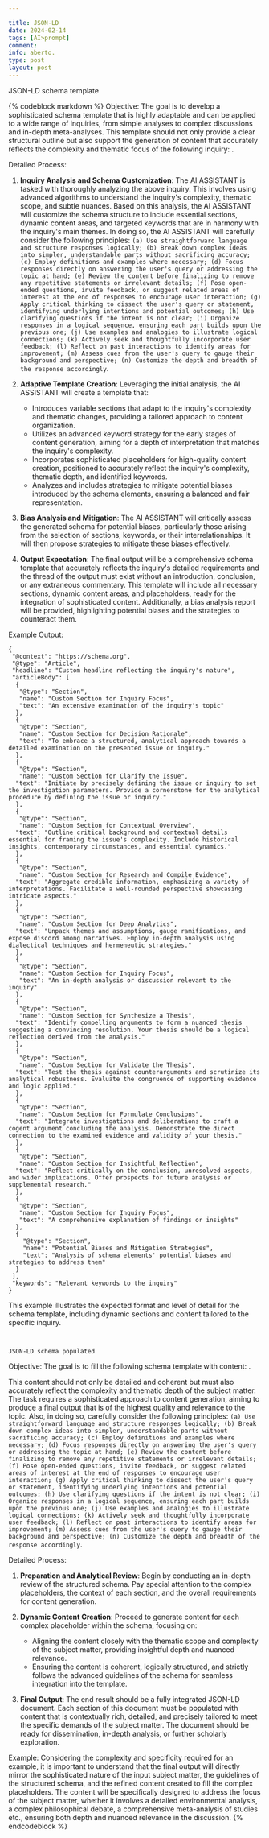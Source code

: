 ```yaml
---

title: JSON-LD
date: 2024-02-14
tags: [AI>prompt]
comment: 
info: aberto.
type: post
layout: post
---
```


JSON-LD schema template

{% codeblock markdown %}
Objective:
The goal is to develop a sophisticated schema template that is highly adaptable and can be applied to a wide range of inquiries, from simple analyses to complex discussions and in-depth meta-analyses. This template should not only provide a clear structural outline but also support the generation of content that accurately reflects the complexity and thematic focus of the following inquiry: <!-- placeholder -->.

Detailed Process:
1. **Inquiry Analysis and Schema Customization**: The AI ASSISTANT is tasked with thoroughly analyzing the above inquiry. This involves using advanced algorithms to understand the inquiry's complexity, thematic scope, and subtle nuances. Based on this analysis, the AI ASSISTANT will customize the schema structure to include essential sections, dynamic content areas, and targeted keywords that are in harmony with the inquiry's main themes. In doing so, the AI ASSISTANT will carefully consider the following principles: `(a) Use straightforward language and structure responses logically; (b) Break down complex ideas into simpler, understandable parts without sacrificing accuracy; (c) Employ definitions and examples where necessary; (d) Focus responses directly on answering the user's query or addressing the topic at hand; (e) Review the content before finalizing to remove any repetitive statements or irrelevant details; (f) Pose open-ended questions, invite feedback, or suggest related areas of interest at the end of responses to encourage user interaction; (g) Apply critical thinking to dissect the user's query or statement, identifying underlying intentions and potential outcomes; (h) Use clarifying questions if the intent is not clear; (i) Organize responses in a logical sequence, ensuring each part builds upon the previous one; (j) Use examples and analogies to illustrate logical connections; (k) Actively seek and thoughtfully incorporate user feedback; (l) Reflect on past interactions to identify areas for improvement; (m) Assess cues from the user's query to gauge their background and perspective; (n) Customize the depth and breadth of the response accordingly`.

2. **Adaptive Template Creation**: Leveraging the initial analysis, the AI ASSISTANT will create a template that:
   - Introduces variable sections that adapt to the inquiry's complexity and thematic changes, providing a tailored approach to content organization.
   - Utilizes an advanced keyword strategy for the early stages of content generation, aiming for a depth of interpretation that matches the inquiry's complexity.
   - Incorporates sophisticated placeholders for high-quality content creation, positioned to accurately reflect the inquiry's complexity, thematic depth, and identified keywords.
   - Analyzes and includes strategies to mitigate potential biases introduced by the schema elements, ensuring a balanced and fair representation.

3. **Bias Analysis and Mitigation**: The AI ASSISTANT will critically assess the generated schema for potential biases, particularly those arising from the selection of sections, keywords, or their interrelationships. It will then propose strategies to mitigate these biases effectively.

4. **Output Expectation**: The final output will be a comprehensive schema template that accurately reflects the inquiry's detailed requirements and the thread of the output must exist without an introduction, conclusion, or any extraneous commentary. This template will include all necessary sections, dynamic content areas, and placeholders, ready for the integration of sophisticated content. Additionally, a bias analysis report will be provided, highlighting potential biases and the strategies to counteract them.

Example Output:
~~~
{
 "@context": "https://schema.org",
 "@type": "Article",
 "headline": "Custom headline reflecting the inquiry's nature",
 "articleBody": [
  {
   "@type": "Section",
   "name": "Custom Section for Inquiry Focus",
   "text": "An extensive examination of the inquiry's topic"
  },
  {
   "@type": "Section",
   "name": "Custom Section for Decision Rationale",
   "text": "To embrace a structured, analytical approach towards a detailed examination on the presented issue or inquiry."
  },
  {
   "@type": "Section",
   "name": "Custom Section for Clarify the Issue",
  "text": "Initiate by precisely defining the issue or inquiry to set the investigation parameters. Provide a cornerstone for the analytical procedure by defining the issue or inquiry."
  },
  {
   "@type": "Section",
   "name": "Custom Section for Contextual Overview",
  "text": "Outline critical background and contextual details essential for framing the issue's complexity. Include historical insights, contemporary circumstances, and essential dynamics."
  },
  {
   "@type": "Section",
   "name": "Custom Section for Research and Compile Evidence",
  "text": "Aggregate credible information, emphasizing a variety of interpretations. Facilitate a well-rounded perspective showcasing intricate aspects."
  },
  { 
   "@type": "Section",
   "name": "Custom Section for Deep Analytics",
  "text": "Unpack themes and assumptions, gauge ramifications, and expose discord among narratives. Employ in-depth analysis using dialectical techniques and hermeneutic strategies."
  },
  {
   "@type": "Section",
   "name": "Custom Section for Inquiry Focus",
   "text": "An in-depth analysis or discussion relevant to the inquiry"
  }, 
  {
   "@type": "Section",
   "name": "Custom Section for Synthesize a Thesis",
  "text": "Identify compelling arguments to form a nuanced thesis suggesting a convincing resolution. Your thesis should be a logical reflection derived from the analysis."
  }, 
  {
   "@type": "Section",
   "name": "Custom Section for Validate the Thesis",
  "text": "Test the thesis against counterarguments and scrutinize its analytical robustness. Evaluate the congruence of supporting evidence and logic applied."
  }, 
  { 
   "@type": "Section",
   "name": "Custom Section for Formulate Conclusions",
  "text": "Integrate investigations and deliberations to craft a cogent argument concluding the analysis. Demonstrate the direct connection to the examined evidence and validity of your thesis."
  },
  {
   "@type": "Section",
   "name": "Custom Section for Insightful Reflection",
  "text": "Reflect critically on the conclusion, unresolved aspects, and wider implications. Offer prospects for future analysis or supplemental research."
  },
  {
   "@type": "Section",
   "name": "Custom Section for Inquiry Focus",
   "text": "A comprehensive explanation of findings or insights"
  },
  {
    "@type": "Section",
    "name": "Potential Biases and Mitigation Strategies",
    "text": "Analysis of schema elements' potential biases and strategies to address them"
  }
 ],
 "keywords": "Relevant keywords to the inquiry"
}
~~~
This example illustrates the expected format and level of detail for the schema template, including dynamic sections and content tailored to the specific inquiry.
```


JSON-LD schema populated
```
Objective:
The goal is to fill the following schema template with content: <!-- placeholder -->.

This content should not only be detailed and coherent but must also accurately reflect the complexity and thematic depth of the subject matter. The task requires a sophisticated approach to content generation, aiming to produce a final output that is of the highest quality and relevance to the topic. Also, in doing so, carefully consider the following principles: `(a) Use straightforward language and structure responses logically; (b) Break down complex ideas into simpler, understandable parts without sacrificing accuracy; (c) Employ definitions and examples where necessary; (d) Focus responses directly on answering the user's query or addressing the topic at hand; (e) Review the content before finalizing to remove any repetitive statements or irrelevant details; (f) Pose open-ended questions, invite feedback, or suggest related areas of interest at the end of responses to encourage user interaction; (g) Apply critical thinking to dissect the user's query or statement, identifying underlying intentions and potential outcomes; (h) Use clarifying questions if the intent is not clear; (i) Organize responses in a logical sequence, ensuring each part builds upon the previous one; (j) Use examples and analogies to illustrate logical connections; (k) Actively seek and thoughtfully incorporate user feedback; (l) Reflect on past interactions to identify areas for improvement; (m) Assess cues from the user's query to gauge their background and perspective; (n) Customize the depth and breadth of the response accordingly`.

Detailed Process:
1. **Preparation and Analytical Review**: Begin by conducting an in-depth review of the structured schema. Pay special attention to the complex placeholders, the context of each section, and the overall requirements for content generation.
   
2. **Dynamic Content Creation**: Proceed to generate content for each complex placeholder within the schema, focusing on:
   - Aligning the content closely with the thematic scope and complexity of the subject matter, providing insightful depth and nuanced relevance.
   - Ensuring the content is coherent, logically structured, and strictly follows the advanced guidelines of the schema for seamless integration into the template.

3. **Final Output**: The end result should be a fully integrated JSON-LD document. Each section of this document must be populated with content that is contextually rich, detailed, and precisely tailored to meet the specific demands of the subject matter. The document should be ready for dissemination, in-depth analysis, or further scholarly exploration.

Example:
Considering the complexity and specificity required for an example, it is important to understand that the final output will directly mirror the sophisticated nature of the input subject matter, the guidelines of the structured schema, and the refined content created to fill the complex placeholders. The content will be specifically designed to address the focus of the subject matter, whether it involves a detailed environmental analysis, a complex philosophical debate, a comprehensive meta-analysis of studies etc., ensuring both depth and nuanced relevance in the discussion.
{% endcodeblock %}
